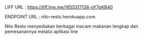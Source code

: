 LIFF URL : https://liff.line.me/1655317138-oY7qKB40

ENDPOINT URL : nito-resto.herokuapp.com

Nito Resto menyediakan berbagai macam makanan lengkap dan pemesanannya melalui aplikasi line
